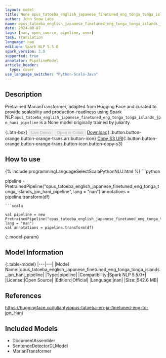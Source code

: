 ```yaml
---
layout: model
title: None opus_tatoeba_english_japanese_finetuned_eng_tonga_tonga_islands_jpn_hani_pipeline pipeline MarianTransformer from julianty
author: John Snow Labs
name: opus_tatoeba_english_japanese_finetuned_eng_tonga_tonga_islands_jpn_hani_pipeline
date: 2024-09-07
tags: [nan, open_source, pipeline, onnx]
task: Translation
language: nan
edition: Spark NLP 5.5.0
spark_version: 3.0
supported: true
annotator: PipelineModel
article_header:
  type: cover
use_language_switcher: "Python-Scala-Java"
---
```


## Description

Pretrained MarianTransformer, adapted from Hugging Face and curated to provide scalability and production-readiness using Spark NLP.`opus_tatoeba_english_japanese_finetuned_eng_tonga_tonga_islands_jpn_hani_pipeline` is a None model originally trained by julianty.

{:.btn-box}
<button class="button button-orange" disabled>Live Demo</button>
<button class="button button-orange" disabled>Open in Colab</button>
[Download](https://s3.amazonaws.com/auxdata.johnsnowlabs.com/public/models/opus_tatoeba_english_japanese_finetuned_eng_tonga_tonga_islands_jpn_hani_pipeline_nan_5.5.0_3.0_1725747329366.zip){:.button.button-orange.button-orange-trans.arr.button-icon}
[Copy S3 URI](s3://auxdata.johnsnowlabs.com/public/models/opus_tatoeba_english_japanese_finetuned_eng_tonga_tonga_islands_jpn_hani_pipeline_nan_5.5.0_3.0_1725747329366.zip){:.button.button-orange.button-orange-trans.button-icon.button-copy-s3}

## How to use



<div class="tabs-box" markdown="1">
{% include programmingLanguageSelectScalaPythonNLU.html %}
```python

pipeline = PretrainedPipeline("opus_tatoeba_english_japanese_finetuned_eng_tonga_tonga_islands_jpn_hani_pipeline", lang = "nan")
annotations =  pipeline.transform(df)   

```
```scala

val pipeline = new PretrainedPipeline("opus_tatoeba_english_japanese_finetuned_eng_tonga_tonga_islands_jpn_hani_pipeline", lang = "nan")
val annotations = pipeline.transform(df)

```
</div>

{:.model-param}
## Model Information

{:.table-model}
|---|---|
|Model Name:|opus_tatoeba_english_japanese_finetuned_eng_tonga_tonga_islands_jpn_hani_pipeline|
|Type:|pipeline|
|Compatibility:|Spark NLP 5.5.0+|
|License:|Open Source|
|Edition:|Official|
|Language:|nan|
|Size:|542.6 MB|

## References

https://huggingface.co/julianty/opus-tatoeba-en-ja-finetuned-eng-to-jpn_Hani

## Included Models

- DocumentAssembler
- SentenceDetectorDLModel
- MarianTransformer